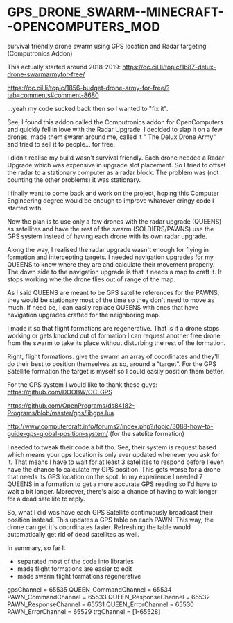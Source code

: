 # GPS_DRONE_SWARM--MINECRAFT--OPENCOMPUTERS_MOD
survival friendly drone swarm using GPS location and Radar targeting (Computronics Addon)


This actually started around 2018-2019:
https://oc.cil.li/topic/1687-delux-drone-swarmarmyfor-free/

https://oc.cil.li/topic/1856-budget-drone-army-for-free/?tab=comments#comment-8680

...yeah my code sucked back then so I wanted to "fix it".

See, I found this addon called the Computronics addon for OpenComputers and quickly fell in love with the Radar Upgrade. I decided to slap it on a few drones, made them swarm around me, called it " The Delux Drone Army" and tried to sell it to people... for free.

I didn't realise my build wasn't survival friendly. Each drone needed a Radar Upgrade which was expensive in upgrade slot placement. So I tried to offset the radar to a stationary computer as a radar block. The problem was (not counting the other problems) it was stationary.

I finally want to come back and work on the project, hoping this Computer Engineering degree would be enough to improve whatever cringy code I started with.

Now the plan is to use only a few drones with the radar upgrade (QUEENS) as satellites and have the rest of the swarm (SOLDIERS/PAWNS) use the GPS system instead of having each drone with its own radar upgrade.

Along the way, I realised the radar upgrade wasn't enough for flying in formation and intercepting targets. I needed navigation upgrades for my QUEENS to know where they are and calculate their movement properly. The down side to the navigation upgrade is that it needs a map to craft it. It stops working whe the drone flies out of range of the map.

As I said QUEENS are meant to be GPS satelite references for the PAWNS, they would be stationary most of the time so they don't need to move as much. If need be, I can easily replace QUEENS with ones that have navigation upgrades crafted for the neighboring map.

I made it so that flight formations are regenerative. That is if a drone stops working or gets knocked out of formation I can request another free drone from the swarm to take its place without disturbing the rest of the formation.

Right, flight formations. give the swarm an array of coordinates and they'll do their best to position themselves as so, around a "target". For the GPS Satellite formation the target is myself so I could easily position them better.

For the GPS system I would like to thank these guys:
https://github.com/DOOBW/OC-GPS

https://github.com/OpenPrograms/ds84182-Programs/blob/master/gps/libgps.lua

http://www.computercraft.info/forums2/index.php?/topic/3088-how-to-guide-gps-global-position-system/ (for the satelite formation)

I needed to tweak their code a bit tho. See, their system is request based which means your gps location is only ever updated whenever you ask for it. That means I have to wait for at least 3 satellites to respond before I even have the chance to calculate my GPS position. This gets worse for a drone that needs its GPS location on the spot. In my experience I needed 7 QUEENS in a formation to get a more accurate GPS reading so I'd have to wait a bit longer. Moreover, there's also a chance of having to wait longer for a dead satellite to reply.

So, what I did was have each GPS Satellite continuously broadcast their position instead. This updates a GPS table on each PAWN. This way, the drone can get it's coordinates faster. Refreshing the table would automatically get rid of dead satellites as well. 


In summary, so far I:
+ separated most of the code into libraries
+ made flight formations are easier to edit
+ made swarm flight formations regenerative



gpsChannel = 65535
QUEEN_CommandChannel = 65534
PAWN_CommandChannel = 65533
QUEEN_ResponseChannel = 65532
PAWN_ResponseChannel = 65531
QUEEN_ErrorChannel = 65530
PAWN_ErrorChannel = 65529
trgChannel = [1-65528]
